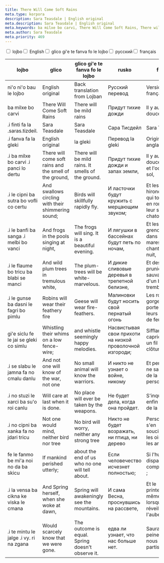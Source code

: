 ```yaml
---
title: There Will Come Soft Rains
meta.type: korpora
description: Sara Teasdale | English original
meta.description: Sara Teasdale | English original
meta.keywords: ba milxe bo carvi, There Will Come Soft Rains, There will be mild rains, Придут тихие дожди, Il y aura de douces pluies
meta.author: Sara Teasdale
meta.priority: 469
---
```


<div class="w-full">
  <input
    type="checkbox"
    id="hide-column-lojbo"
    class="hide-column-checkbox-lojbo"
  />
  <label
    for="hide-column-lojbo"
    class="hide-column-button-lojbo float-left drop-shadow bg-teal-100 hover:bg-teal-600 focus:bg-teal-600 text-gray-900 hover:text-white font-bold leading-normal select-none py-2 px-4"
    >lojbo</label
  ><input
    type="checkbox"
    id="hide-column-glico"
    class="hide-column-checkbox-glico"
  />
  <label
    for="hide-column-glico"
    class="hide-column-button-glico float-left drop-shadow bg-teal-100 hover:bg-teal-600 focus:bg-teal-600 text-gray-900 hover:text-white font-bold leading-normal select-none py-2 px-4"
    >English</label
  ><input
    type="checkbox"
    id="hide-column-glico_gi_e_te_fanva_fo_le_lojbo"
    class="hide-column-checkbox-glico_gi_e_te_fanva_fo_le_lojbo"
  />
  <label
    for="hide-column-glico_gi_e_te_fanva_fo_le_lojbo"
    class="hide-column-button-glico_gi_e_te_fanva_fo_le_lojbo float-left drop-shadow bg-teal-100 hover:bg-teal-600 focus:bg-teal-600 text-gray-900 hover:text-white font-bold leading-normal select-none py-2 px-4"
    >glico gi'e te fanva fo le lojbo</label
  ><input
    type="checkbox"
    id="hide-column-rusko"
    class="hide-column-checkbox-rusko"
  />
  <label
    for="hide-column-rusko"
    class="hide-column-button-rusko float-left drop-shadow bg-teal-100 hover:bg-teal-600 focus:bg-teal-600 text-gray-900 hover:text-white font-bold leading-normal select-none py-2 px-4"
    >русский</label
  ><input
    type="checkbox"
    id="hide-column-fraso"
    class="hide-column-checkbox-fraso"
  />
  <label
    for="hide-column-fraso"
    class="hide-column-button-fraso float-left drop-shadow bg-teal-100 hover:bg-teal-600 focus:bg-teal-600 text-gray-900 hover:text-white font-bold leading-normal select-none py-2 px-4"
    >français</label
  >
  <div class="clear-both" />
  <div class="w-full overflow-x-auto">
    <table
      class="mt-2 table-fixed max-w-full border font-light text-left text-sm"
    >
      <thead class="border-b italic">
        <tr>
          <th scope="col" class="w-40 p-2 column-class-lojbo">lojbo</th>
          <th scope="col" class="w-40 p-2 column-class-glico">glico</th>
          <th
            scope="col"
            class="w-40 p-2 column-class-glico_gi_e_te_fanva_fo_le_lojbo"
          >
            glico gi&#039;e te fanva fo le lojbo
          </th>
          <th scope="col" class="w-40 p-2 column-class-rusko">rusko</th>
          <th scope="col" class="w-40 p-2 column-class-fraso">fraso</th>
        </tr>
      </thead>
      <tbody>
        <tr
          class="border-b transition duration-300 ease-in-out hover:bg-neutral-100 dark:hover:bg-neutral-100"
        >
          <td class="font-bold text-left align-text-top p-2 column-class-lojbo">
            ni&#039;o ni&#039;o bau le lojbo
          </td>
          <td class="font-bold text-left align-text-top p-2 column-class-glico">
            English original
          </td>
          <td
            class="font-bold text-left align-text-top p-2 column-class-glico_gi_e_te_fanva_fo_le_lojbo"
          >
            Back translation from Lojban
          </td>
          <td class="font-bold text-left align-text-top p-2 column-class-rusko">
            Русский перевод
          </td>
          <td class="font-bold text-left align-text-top p-2 column-class-fraso">
            Version française
          </td>
        </tr>
        <tr
          class="border-b transition duration-300 ease-in-out hover:bg-neutral-100 dark:hover:bg-neutral-100"
        >
          <td
            class="italic text-gray-500 text-left align-text-top p-2 column-class-lojbo"
          >
            ba milxe bo carvi
          </td>
          <td
            class="italic text-gray-500 text-left align-text-top p-2 column-class-glico"
          >
            There Will Come Soft Rains
          </td>
          <td
            class="italic text-gray-500 text-left align-text-top p-2 column-class-glico_gi_e_te_fanva_fo_le_lojbo"
          >
            There will be mild rains
          </td>
          <td
            class="italic text-gray-500 text-left align-text-top p-2 column-class-rusko"
          >
            Придут тихие дожди
          </td>
          <td
            class="italic text-gray-500 text-left align-text-top p-2 column-class-fraso"
          >
            Il y aura de douces pluies
          </td>
        </tr>
        <tr
          class="border-b transition duration-300 ease-in-out hover:bg-neutral-100 dark:hover:bg-neutral-100"
        >
          <td
            class="italic text-gray-500 text-left align-text-top p-2 column-class-lojbo"
          >
            .i finti fa la .saras.tizdeil.
          </td>
          <td
            class="italic text-gray-500 text-left align-text-top p-2 column-class-glico"
          >
            Sara Teasdale
          </td>
          <td
            class="italic text-gray-500 text-left align-text-top p-2 column-class-glico_gi_e_te_fanva_fo_le_lojbo"
          >
            Sara Teasdale
          </td>
          <td
            class="italic text-gray-500 text-left align-text-top p-2 column-class-rusko"
          >
            Сара Тисдейл
          </td>
          <td
            class="italic text-gray-500 text-left align-text-top p-2 column-class-fraso"
          >
            Sara Teasdale
          </td>
        </tr>
        <tr
          class="border-b transition duration-300 ease-in-out hover:bg-neutral-100 dark:hover:bg-neutral-100"
        >
          <td
            class="italic text-gray-500 text-left align-text-top p-2 column-class-lojbo"
          >
            .i fanva fa la gleki
          </td>
          <td
            class="italic text-gray-500 text-left align-text-top p-2 column-class-glico"
          >
            English original
          </td>
          <td
            class="italic text-gray-500 text-left align-text-top p-2 column-class-glico_gi_e_te_fanva_fo_le_lojbo"
          >
            la gleki
          </td>
          <td
            class="italic text-gray-500 text-left align-text-top p-2 column-class-rusko"
          >
            Перевод la gleki
          </td>
          <td
            class="italic text-gray-500 text-left align-text-top p-2 column-class-fraso"
          >
            Original anglais
          </td>
        </tr>
        <tr
          class="border-b transition duration-300 ease-in-out hover:bg-neutral-100 dark:hover:bg-neutral-100"
        >
          <td class="text-left align-text-top p-2 column-class-lojbo">
            .i ba milxe bo carvi .i panci lo dertu
          </td>
          <td class="text-left align-text-top p-2 column-class-glico">
            There will come soft rains and the smell of the ground,
          </td>
          <td
            class="text-left align-text-top p-2 column-class-glico_gi_e_te_fanva_fo_le_lojbo"
          >
            There will be mild rains. It smells of the ground.
          </td>
          <td class="text-left align-text-top p-2 column-class-rusko">
            Придут тихие дожди и запах земли,
          </td>
          <td class="text-left align-text-top p-2 column-class-fraso">
            Il y aura de douces pluies et l&#039;odeur du sol,
          </td>
        </tr>
        <tr
          class="border-b transition duration-300 ease-in-out hover:bg-neutral-100 dark:hover:bg-neutral-100"
        >
          <td class="text-left align-text-top p-2 column-class-lojbo">
            .i le cipni ba sutra bo vofli co certu
          </td>
          <td class="text-left align-text-top p-2 column-class-glico">
            And swallows circling with their shimmering sound;
          </td>
          <td
            class="text-left align-text-top p-2 column-class-glico_gi_e_te_fanva_fo_le_lojbo"
          >
            Birds will skillfully rapidly fly.
          </td>
          <td class="text-left align-text-top p-2 column-class-rusko">
            И ласточки будут кружить с мерцающим звуком;
          </td>
          <td class="text-left align-text-top p-2 column-class-fraso">
            Et les hirondelles qui tournent en rond avec leur son chatoyant ;
          </td>
        </tr>
        <tr
          class="border-b transition duration-300 ease-in-out hover:bg-neutral-100 dark:hover:bg-neutral-100"
        >
          <td class="text-left align-text-top p-2 column-class-lojbo">
            .i le banfi ba sanga .i melbi bo vanci
          </td>
          <td class="text-left align-text-top p-2 column-class-glico">
            And frogs in the pools singing at night,
          </td>
          <td
            class="text-left align-text-top p-2 column-class-glico_gi_e_te_fanva_fo_le_lojbo"
          >
            The frogs will sing. It is a beautiful evening.
          </td>
          <td class="text-left align-text-top p-2 column-class-rusko">
            И лягушки в бассейнах будут петь по ночам,
          </td>
          <td class="text-left align-text-top p-2 column-class-fraso">
            Et les grenouilles dans les mares chantant la nuit,
          </td>
        </tr>
        <tr
          class="border-b transition duration-300 ease-in-out hover:bg-neutral-100 dark:hover:bg-neutral-100"
        >
          <td class="text-left align-text-top p-2 column-class-lojbo">
            .i le flaume bo tricu ba blabi se manci
          </td>
          <td class="text-left align-text-top p-2 column-class-glico">
            And wild plum trees in tremulous white,
          </td>
          <td
            class="text-left align-text-top p-2 column-class-glico_gi_e_te_fanva_fo_le_lojbo"
          >
            The plum-trees will be white-marvelous.
          </td>
          <td class="text-left align-text-top p-2 column-class-rusko">
            И дикие сливовые деревья в трепетной белизне,
          </td>
          <td class="text-left align-text-top p-2 column-class-fraso">
            Et des pruniers sauvages d&#039;un blanc tremblant,
          </td>
        </tr>
        <tr
          class="border-b transition duration-300 ease-in-out hover:bg-neutral-100 dark:hover:bg-neutral-100"
        >
          <td class="text-left align-text-top p-2 column-class-lojbo">
            .i le gunse ba dasni le fagri bo pimlu
          </td>
          <td class="text-left align-text-top p-2 column-class-glico">
            Robins will wear their feathery fire
          </td>
          <td
            class="text-left align-text-top p-2 column-class-glico_gi_e_te_fanva_fo_le_lojbo"
          >
            Geese will wear fire-feathers.
          </td>
          <td class="text-left align-text-top p-2 column-class-rusko">
            Малиновки будут носить свой пернатый огонь
          </td>
          <td class="text-left align-text-top p-2 column-class-fraso">
            Les rouges-gorges porteront leurs plumes de feu
          </td>
        </tr>
        <tr
          class="border-b transition duration-300 ease-in-out hover:bg-neutral-100 dark:hover:bg-neutral-100"
        >
          <td class="text-left align-text-top p-2 column-class-lojbo">
            gi&#039;e siclu fe le jai se gleki co simlu
          </td>
          <td class="text-left align-text-top p-2 column-class-glico">
            Whistling their whims on a low fence-wire;
          </td>
          <td
            class="text-left align-text-top p-2 column-class-glico_gi_e_te_fanva_fo_le_lojbo"
          >
            and whistle seemingly happy melodies.
          </td>
          <td class="text-left align-text-top p-2 column-class-rusko">
            Насвистывая свои прихоти на низкой проволочной изгороди;
          </td>
          <td class="text-left align-text-top p-2 column-class-fraso">
            Sifflant leurs caprices sur un fil de clôture bas ;
          </td>
        </tr>
        <tr
          class="border-b transition duration-300 ease-in-out hover:bg-neutral-100 dark:hover:bg-neutral-100"
        >
          <td class="text-left align-text-top p-2 column-class-lojbo">
            .i se slabu le jamna fa no cmalu danlu
          </td>
          <td class="text-left align-text-top p-2 column-class-glico">
            And not one will know of the war, not one
          </td>
          <td
            class="text-left align-text-top p-2 column-class-glico_gi_e_te_fanva_fo_le_lojbo"
          >
            No small animal will know the warriors.
          </td>
          <td class="text-left align-text-top p-2 column-class-rusko">
            И никто не узнает о войне, никому
          </td>
          <td class="text-left align-text-top p-2 column-class-fraso">
            Et personne ne saura rien de la guerre, personne
          </td>
        </tr>
        <tr
          class="border-b transition duration-300 ease-in-out hover:bg-neutral-100 dark:hover:bg-neutral-100"
        >
          <td class="text-left align-text-top p-2 column-class-lojbo">
            .i no stuzi le xarci ba su&#039;o roi canlu
          </td>
          <td class="text-left align-text-top p-2 column-class-glico">
            Will care at last when it is done.
          </td>
          <td
            class="text-left align-text-top p-2 column-class-glico_gi_e_te_fanva_fo_le_lojbo"
          >
            No place will ever be taken by the weapons.
          </td>
          <td class="text-left align-text-top p-2 column-class-rusko">
            Не будет дела, когда она пройдет.
          </td>
          <td class="text-left align-text-top p-2 column-class-fraso">
            S&#039;inquiétera enfin de la fin de la guerre.
          </td>
        </tr>
        <tr
          class="border-b transition duration-300 ease-in-out hover:bg-neutral-100 dark:hover:bg-neutral-100"
        >
          <td class="text-left align-text-top p-2 column-class-lojbo">
            .i no cipni ba xanka fa no jdari tricu
          </td>
          <td class="text-left align-text-top p-2 column-class-glico">
            Not one would mind, neither bird nor tree
          </td>
          <td
            class="text-left align-text-top p-2 column-class-glico_gi_e_te_fanva_fo_le_lojbo"
          >
            No bird will worry, neither any strong tree
          </td>
          <td class="text-left align-text-top p-2 column-class-rusko">
            Никто не будет возражать, ни птица, ни дерево
          </td>
          <td class="text-left align-text-top p-2 column-class-fraso">
            Personne ne s&#039;en soucierait, ni les oiseaux, ni les arbres
          </td>
        </tr>
        <tr
          class="border-b transition duration-300 ease-in-out hover:bg-neutral-100 dark:hover:bg-neutral-100"
        >
          <td class="text-left align-text-top p-2 column-class-lojbo">
            fe le fanmo be mi&#039;a noi no da ba skicu
          </td>
          <td class="text-left align-text-top p-2 column-class-glico">
            If mankind perished utterly;
          </td>
          <td
            class="text-left align-text-top p-2 column-class-glico_gi_e_te_fanva_fo_le_lojbo"
          >
            about the end of us who no one will tell about.
          </td>
          <td class="text-left align-text-top p-2 column-class-rusko">
            Если человечество исчезнет полностью;
          </td>
          <td class="text-left align-text-top p-2 column-class-fraso">
            Si l&#039;humanité disparaissait complètement ;
          </td>
        </tr>
        <tr
          class="border-b transition duration-300 ease-in-out hover:bg-neutral-100 dark:hover:bg-neutral-100"
        >
          <td class="text-left align-text-top p-2 column-class-lojbo">
            .i la vensa ba cikna ke viska le cmana
          </td>
          <td class="text-left align-text-top p-2 column-class-glico">
            And Spring herself, when she woke at dawn,
          </td>
          <td
            class="text-left align-text-top p-2 column-class-glico_gi_e_te_fanva_fo_le_lojbo"
          >
            Spring will awakeningly see the mountains.
          </td>
          <td class="text-left align-text-top p-2 column-class-rusko">
            И сама Весна, проснувшись на рассвете,
          </td>
          <td class="text-left align-text-top p-2 column-class-fraso">
            Et le printemps lui-même, lorsqu&#039;il se réveillera à
            l&#039;aube,
          </td>
        </tr>
        <tr
          class="border-b transition duration-300 ease-in-out hover:bg-neutral-100 dark:hover:bg-neutral-100"
        >
          <td class="text-left align-text-top p-2 column-class-lojbo">
            .i te mintu le jalge .i vy. ri na zgana
          </td>
          <td class="text-left align-text-top p-2 column-class-glico">
            Would scarcely know that we were gone.
          </td>
          <td
            class="text-left align-text-top p-2 column-class-glico_gi_e_te_fanva_fo_le_lojbo"
          >
            The outcome is equal. Spring doesn&#039;t observe it.
          </td>
          <td class="text-left align-text-top p-2 column-class-rusko">
            едва ли узнает, что нас больше нет.
          </td>
          <td class="text-left align-text-top p-2 column-class-fraso">
            Saurait à peine que nous sommes partis.
          </td>
        </tr>
      </tbody>
    </table>
  </div>
</div>
